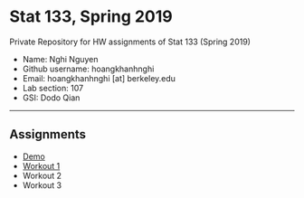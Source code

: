 # Stat 133, Spring 2019

Private Repository for HW assignments of Stat 133 (Spring 2019)

- Name: Nghi Nguyen
- Github username: hoangkhanhnghi
- Email: hoangkhanhnghi [at] berkeley.edu
- Lab section: 107
- GSI: Dodo Qian

-----

## Assignments

- [Demo](demo)
- [Workout 1](workout1)
- Workout 2
- Workout 3


